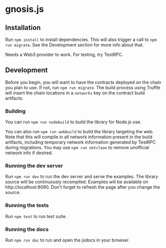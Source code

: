 # gnosis.js

## Installation

Run `npm install` to install dependencies. This will also trigger a call to `npm run migrate`. See the Development section for more info about that.

Needs a Web3 provider to work. For testing, try TestRPC.

## Development

Before you begin, you will want to have the contracts deployed on the chain you plan to use. If not, run `npm run migrate`. The build process using Truffle will insert the chain locations in a `networks` key on the contract build artifacts.

### Building

You can run `npm run nodebuild` to build the library for Node.js use.

You can also run `npm run webbuild` to build the library targeting the web. Note that this will compile in all network information present in the build artifacts, including temporary network information generated by TestRPC during migrations. You may use `npm run netclean` to remove unofficial network info if desired.

### Running the dev server

Run `npm run dev` to run the dev server and serve the examples. The library source will be continuously recompiled. Examples will be available on http://localhost:8080. Don't forget to refresh the page after you change the source.

### Running the tests

Run `npm test` to run test suite.

### Running the docs

Run `npm run doc` to run and open the jsdocs in your browser. 
